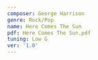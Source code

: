 ```yaml
---
composer: George Harrison
genre: Rock/Pop
name: Here Comes The Sun
pdf: Here Comes The Sun.pdf
tuning: Low G
ver: '1.0'
---
```

